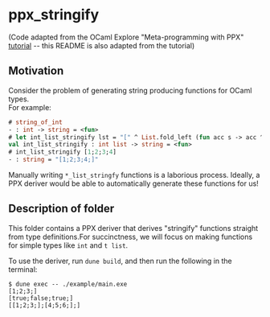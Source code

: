 # ppx_stringify

(Code adapted from the OCaml Explore "Meta-programming with PPX" [tutorial](https://ocaml-explore.netlify.app/workflows/meta-programming-with-ppx/#writing-a-ppx-deriver) -- this README 
is also adapted from the tutorial)

## Motivation
Consider the problem of generating string producing functions for OCaml types.      
For example:
```ocaml
# string_of_int
- : int -> string = <fun>
# let int_list_stringify lst = "[" ^ List.fold_left (fun acc s -> acc ^ (string_of_int s) ^ ";") "" lst ^ "]"
val int_list_stringify : int list -> string = <fun>
# int_list_stringify [1;2;3;4]
- : string = "[1;2;3;4;]"
```
Manually writing `*_list_stringfy` functions is a laborious process. Ideally,
a PPX deriver would be able to automatically generate these functions for us!


## Description of folder
This folder contains a PPX deriver that derives "stringify" functions straight 
from type definitions.For succinctness, we will focus on making functions for simple 
types like `int` and `t list`.

To use the deriver, run `dune build`, and then run the following in the terminal:
```shell
$ dune exec -- ./example/main.exe
[1;2;3;]
[true;false;true;]
[[1;2;3;];[4;5;6;];]
```
